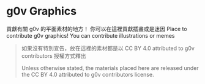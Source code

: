 # g0v Graphics
貢獻有關 g0v 的平面素材的地方！
你可以在這裡貢獻插畫或是迷因
Place to contribute g0v graphics!
You can contribute illustrations or memes

> 如果沒有特別宣告，放在這裡的素材都是以 CC BY 4.0 attributed to g0v contributors 授權方式釋出
> 
> Unless otherwise stated, the materials placed here are released under the CC BY 4.0 attributed to g0v contributors license.
